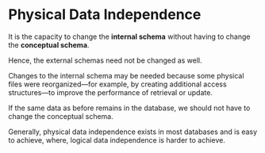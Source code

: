 # Physical Data Independence

It is the capacity to change the **internal schema** without having to change the **conceptual schema**.

Hence, the external schemas need not be changed as well.

Changes to the internal schema may be needed because some physical files were reorganized—for example, by creating additional access structures—to improve the performance of retrieval or update.

If the same data as before remains in the database, we should not have to change the conceptual schema.

Generally, physical data independence exists in most databases and is easy to achieve, where, logical data independence is harder to achieve.